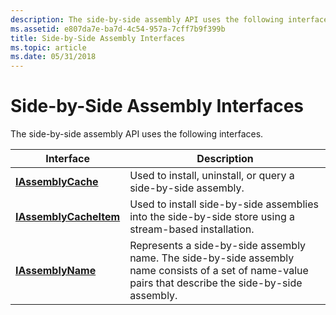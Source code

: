 ```yaml
---
description: The side-by-side assembly API uses the following interfaces.
ms.assetid: e807da7e-ba7d-4c54-957a-7cff7b9f399b
title: Side-by-Side Assembly Interfaces
ms.topic: article
ms.date: 05/31/2018
---
```


# Side-by-Side Assembly Interfaces

The side-by-side assembly API uses the following interfaces.



| Interface                                        | Description                                                                                                                                            |
|--------------------------------------------------|--------------------------------------------------------------------------------------------------------------------------------------------------------|
| [**IAssemblyCache**](/windows/desktop/api/winsxs/nn-winsxs-iassemblycache)         | Used to install, uninstall, or query a side-by-side assembly.                                                                                          |
| [**IAssemblyCacheItem**](/windows/desktop/api/winsxs/nn-winsxs-iassemblycacheitem) | Used to install side-by-side assemblies into the side-by-side store using a stream-based installation.                                                 |
| [**IAssemblyName**](/windows/desktop/api/winsxs/nn-winsxs-iassemblyname)           | Represents a side-by-side assembly name. The side-by-side assembly name consists of a set of name-value pairs that describe the side-by-side assembly. |



 

 

 



